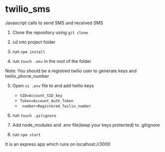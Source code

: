 twilio_sms
==========================
Javascript calls to send SMS and received SMS

1. Clone the repository using ```git clone```

2. cd into project folder

3. run ```npm install```

4. run ```touch .env``` in the root of the folder

Note: You should be a registred twilio user to generate keys and twilio_phone_number

5. Open ```vi .env``` file to and add twilio keys  

   * ```SID=Account_SID_key```
   * ```Token=Account_Auth_Token```
   * ``` number=Registered_Twilio_number```

6. run ```touch .gitignore```

7. Add node_modules and .env file(keep your keys protected) to .gitignore

8. run ```npm start```

It is an express app which runs on localhost://3000
